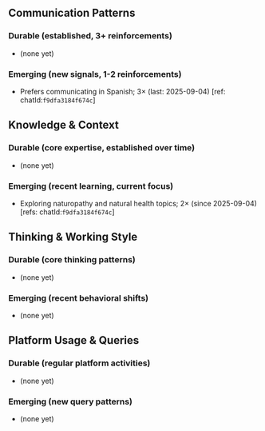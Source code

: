 ## Communication Patterns
### Durable (established, 3+ reinforcements)
- (none yet)

### Emerging (new signals, 1-2 reinforcements)
- Prefers communicating in Spanish; 3× (last: 2025-09-04) [ref: chatId:`f9dfa3184f674c`]

## Knowledge & Context
### Durable (core expertise, established over time)
- (none yet)

### Emerging (recent learning, current focus)
- Exploring naturopathy and natural health topics; 2× (since 2025-09-04) [refs: chatId:`f9dfa3184f674c`]

## Thinking & Working Style
### Durable (core thinking patterns)
- (none yet)

### Emerging (recent behavioral shifts)
- (none yet)

## Platform Usage & Queries
### Durable (regular platform activities)
- (none yet)

### Emerging (new query patterns)
- (none yet)